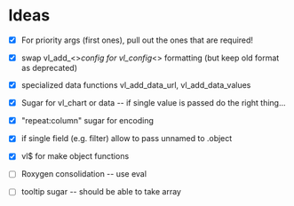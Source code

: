 # Ideas 

- [x] For priority args (first ones), pull out the ones that are required!
- [x] swap vl_add_<>_config for vl_config_<> formatting (but keep old format as deprecated)
- [x] specialized data functions vl_add_data_url, vl_add_data_values
- [x] Sugar for vl_chart or data -- if single value is passed do the right thing...
- [x] "repeat:column" sugar for encoding
- [x] if single field (e.g. filter) allow to pass unnamed to .object
- [x] vl$ for make object functions
- [ ] Roxygen consolidation -- use eval
- [ ] tooltip sugar -- should be able to take array


